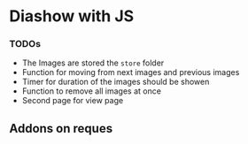 # Diashow with JS
### TODOs
- The Images are stored the ```store``` folder
- Function for moving from next images and previous images
- Timer for duration of the images should be showen
- Function to remove all images at once
- Second page for view page

## Addons on reques
